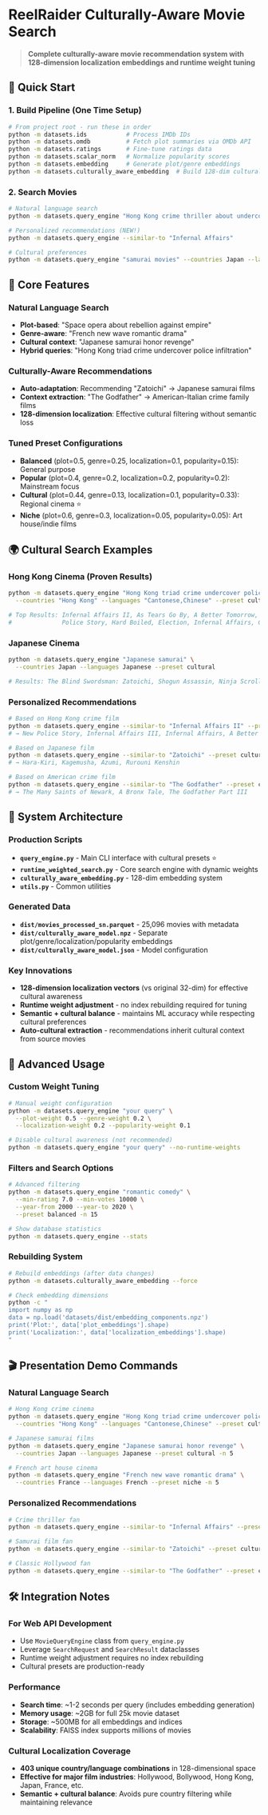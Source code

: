 # ReelRaider Culturally-Aware Movie Search

> **Complete culturally-aware movie recommendation system with 128-dimension localization embeddings and runtime weight tuning**

## 🚀 Quick Start

### 1. Build Pipeline (One Time Setup)
```bash
# From project root - run these in order
python -m datasets.ids           # Process IMDb IDs
python -m datasets.omdb          # Fetch plot summaries via OMDb API
python -m datasets.ratings       # Fine-tune ratings data  
python -m datasets.scalar_norm   # Normalize popularity scores
python -m datasets.embedding     # Generate plot/genre embeddings
python -m datasets.culturally_aware_embedding  # Build 128-dim cultural embeddings ⭐
```

### 2. Search Movies
```bash
# Natural language search
python -m datasets.query_engine "Hong Kong crime thriller about undercover cops"

# Personalized recommendations (NEW!)
python -m datasets.query_engine --similar-to "Infernal Affairs"

# Cultural preferences
python -m datasets.query_engine "samurai movies" --countries Japan --languages Japanese
```

## 🎯 Core Features

### Natural Language Search
- **Plot-based**: "Space opera about rebellion against empire"
- **Genre-aware**: "French new wave romantic drama"  
- **Cultural context**: "Japanese samurai honor revenge"
- **Hybrid queries**: "Hong Kong triad crime undercover police infiltration"

### Culturally-Aware Recommendations  
- **Auto-adaptation**: Recommending "Zatoichi" → Japanese samurai films
- **Context extraction**: "The Godfather" → American-Italian crime family films
- **128-dimension localization**: Effective cultural filtering without semantic loss

### Tuned Preset Configurations
- **Balanced** (plot=0.5, genre=0.25, localization=0.1, popularity=0.15): General purpose
- **Popular** (plot=0.4, genre=0.2, localization=0.2, popularity=0.2): Mainstream focus  
- **Cultural** (plot=0.44, genre=0.13, localization=0.1, popularity=0.33): Regional cinema ⭐
- **Niche** (plot=0.6, genre=0.3, localization=0.05, popularity=0.05): Art house/indie films

## 🌍 Cultural Search Examples

### Hong Kong Cinema (Proven Results)
```bash
python -m datasets.query_engine "Hong Kong triad crime undercover police infiltration" \
  --countries "Hong Kong" --languages "Cantonese,Chinese" --preset cultural

# Top Results: Infernal Affairs II, As Tears Go By, A Better Tomorrow, 
#              Police Story, Hard Boiled, Election, Infernal Affairs, City on Fire
```

### Japanese Cinema
```bash
python -m datasets.query_engine "Japanese samurai" \
  --countries Japan --languages Japanese --preset cultural

# Results: The Blind Swordsman: Zatoichi, Shogun Assassin, Ninja Scroll, Kagemusha
```

### Personalized Recommendations
```bash
# Based on Hong Kong crime film
python -m datasets.query_engine --similar-to "Infernal Affairs II" --preset cultural
# → New Police Story, Infernal Affairs III, Infernal Affairs, A Better Tomorrow

# Based on Japanese film  
python -m datasets.query_engine --similar-to "Zatoichi" --preset cultural
# → Hara-Kiri, Kagemusha, Azumi, Rurouni Kenshin

# Based on American crime film
python -m datasets.query_engine --similar-to "The Godfather" --preset cultural  
# → The Many Saints of Newark, A Bronx Tale, The Godfather Part III
```

## 📁 System Architecture

### Production Scripts
- **`query_engine.py`** - Main CLI interface with cultural presets ⭐
- **`runtime_weighted_search.py`** - Core search engine with dynamic weights
- **`culturally_aware_embedding.py`** - 128-dim embedding system
- **`utils.py`** - Common utilities

### Generated Data  
- **`dist/movies_processed_sn.parquet`** - 25,096 movies with metadata
- **`dist/culturally_aware_model.npz`** - Separate plot/genre/localization/popularity embeddings
- **`dist/culturally_aware_model.json`** - Model configuration

### Key Innovations
- **128-dimension localization vectors** (vs original 32-dim) for effective cultural awareness
- **Runtime weight adjustment** - no index rebuilding required for tuning
- **Semantic + cultural balance** - maintains ML accuracy while respecting cultural preferences
- **Auto-cultural extraction** - recommendations inherit cultural context from source movies

## 🔧 Advanced Usage

### Custom Weight Tuning
```bash
# Manual weight configuration
python -m datasets.query_engine "your query" \
  --plot-weight 0.5 --genre-weight 0.2 \
  --localization-weight 0.2 --popularity-weight 0.1

# Disable cultural awareness (not recommended)
python -m datasets.query_engine "your query" --no-runtime-weights
```

### Filters and Search Options
```bash
# Advanced filtering
python -m datasets.query_engine "romantic comedy" \
  --min-rating 7.0 --min-votes 10000 \
  --year-from 2000 --year-to 2020 \
  --preset balanced -n 15

# Show database statistics
python -m datasets.query_engine --stats
```

### Rebuilding System
```bash
# Rebuild embeddings (after data changes)
python -m datasets.culturally_aware_embedding --force

# Check embedding dimensions
python -c "
import numpy as np
data = np.load('datasets/dist/embedding_components.npz')
print('Plot:', data['plot_embeddings'].shape)
print('Localization:', data['localization_embeddings'].shape)
"
```

## 🎬 Presentation Demo Commands

### Natural Language Search
```bash
# Hong Kong crime cinema
python -m datasets.query_engine "Hong Kong triad crime undercover police infiltration" \
  --countries "Hong Kong" --languages "Cantonese,Chinese" --preset cultural -n 5

# Japanese samurai films  
python -m datasets.query_engine "Japanese samurai honor revenge" \
  --countries Japan --languages Japanese --preset cultural -n 5

# French art house cinema
python -m datasets.query_engine "French new wave romantic drama" \
  --countries France --languages French --preset niche -n 5
```

### Personalized Recommendations
```bash  
# Crime thriller fan
python -m datasets.query_engine --similar-to "Infernal Affairs" --preset cultural -n 5

# Samurai film fan
python -m datasets.query_engine --similar-to "Zatoichi" --preset cultural -n 5

# Classic Hollywood fan
python -m datasets.query_engine --similar-to "The Godfather" --preset cultural -n 5
```

## 🛠️ Integration Notes

### For Web API Development
- Use `MovieQueryEngine` class from `query_engine.py`
- Leverage `SearchRequest` and `SearchResult` dataclasses
- Runtime weight adjustment requires no index rebuilding
- Cultural presets are production-ready

### Performance
- **Search time**: ~1-2 seconds per query (includes embedding generation)
- **Memory usage**: ~2GB for full 25k movie dataset  
- **Storage**: ~500MB for all embeddings and indices
- **Scalability**: FAISS index supports millions of movies

### Cultural Localization Coverage
- **403 unique country/language combinations** in 128-dimensional space
- **Effective for major film industries**: Hollywood, Bollywood, Hong Kong, Japan, France, etc.
- **Semantic + cultural balance**: Avoids pure country filtering while maintaining relevance
